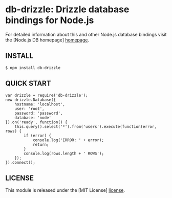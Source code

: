 # db-drizzle: Drizzle database bindings for Node.js #

For detailed information about this and other Node.js
database bindings visit the [Node.js DB homepage] [homepage].

## INSTALL ##

    $ npm install db-drizzle

## QUICK START ##

    var drizzle = require('db-drizzle');
    new drizzle.Database({
        hostname: 'localhost',
        user: 'root',
        password: 'password',
        database: 'node'
    }).on('ready', function() {
        this.query().select('*').from('users').execute(function(error, rows) {
            if (error) {
                console.log('ERROR: ' + error);
                return;
            }
            console.log(rows.length + ' ROWS');
        });
    }).connect();

## LICENSE ##

This module is released under the [MIT License] [license].

[homepage]: http://nodejsdb.org
[license]: http://www.opensource.org/licenses/mit-license.php
